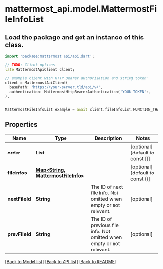 # mattermost_api.model.MattermostFileInfoList

## Load the package and get an instance of this class.
```dart
import 'package:mattermost_api/api.dart';

// TODO: Client options
late MattermostApiClient client;

// example client with HTTP Bearer authorization and string token:
client = MattermostApiClient(
  basePath: 'https://your-server.tld/api/v4',
  authentication: MattermostHttpBearerAuthentication('YOUR TOKEN'),
);


MattermostFileInfoList example = await client.fileInfoList.FUNCTION_THAT_RETURNS_THIS_CLASS();

```

## Properties
Name | Type | Description | Notes
------------ | ------------- | ------------- | -------------
**order** | **List<String>** |  | [optional] [default to const []]
**fileInfos** | [**Map<String, MattermostFileInfo>**](MattermostFileInfo.md) |  | [optional] [default to const {}]
**nextFileId** | **String** | The ID of next file info. Not omitted when empty or not relevant. | [optional] 
**prevFileId** | **String** | The ID of previous file info. Not omitted when empty or not relevant. | [optional] 

[[Back to Model list]](../GENERATED_README.md#documentation-for-models) [[Back to API list]](../GENERATED_README.md#documentation-for-api-endpoints) [[Back to README]](../GENERATED_README.md)



